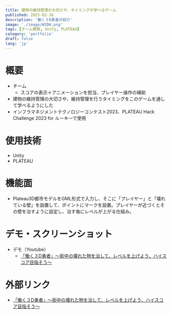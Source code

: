 ```yaml
---
title: 建物の維持管理の大切さや、タイミングが学べるゲーム
published: 2025-02-16
description: '働く３D勇者の紹介'
image: './image/W3DH.png'
tags: [チーム開発, Unity, PLATEAU]
category: 'portfolio'
draft: false 
lang: 'jp'
---
```

# 概要
- チーム
  - スコアの表示＋アニメーションを担当、プレイヤー操作の補助
- 建物の維持管理の大切さや、維持管理を行うタイミングをこのゲームを通して学べるようにした
- インフラマネジメントテクノロジーコンテスト2023、PLATEAU Hack Challenge 2023 for ルーキーで使用

# 使用技術
- Unity
- PLATEAU

# 機能面
- Plateau3D都市モデルをGML形式で入力し、そこに「プレイヤー」と「壊れている壁」を設置して、ポイントにマークを設置。プレイヤーが近づくとその壁を治すように設定し、治す毎にレベルが上がる仕組み。

# デモ・スクリーンショット
- デモ（Youtube）
  - [「働く３D勇者」～街中の壊れた物を治して、レベルを上げよう、ハイスコア目指そう～](https://www.youtube.com/watch?v=YzSVBsLKHB8)


# 外部リンク
- [「働く３D勇者」～街中の壊れた物を治して、レベルを上げよう、ハイスコア目指そう～](https://protopedia.net/prototype/3948)